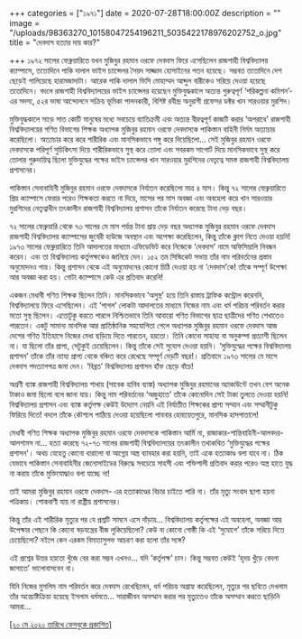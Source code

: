 +++
categories = ["১৯৭১"]
date = 2020-07-28T18:00:00Z
description = ""
image = "/uploads/98363270_10158047254196211_5035422178976202752_o.jpg"
title = "দেবদাস হত্যার দায় কার?"

+++
১৯৭২ সালের ফেব্রুয়ারিতে যখন মুজিবুর রহমান ওরফে দেবদাস ফিরে এসেছিলেন রাজশাহী বিশ্ববিদ্যালয় ক্যাম্পাসে, ততোদিনে পাকি দালাল ভাইস চ্যান্সেলর সৈয়দ সাজ্জাদ হোসাইনের পতন হয়েছে। সম্ভবত ততোদিনে দেশ ছেড়েই পালিয়েছে হারামজাদাটা। আরেক পাকি দালাল ভিসি মোহাম্মদ আব্দুল বারীকেও সরিয়ে দেওয়া হয়েছে ততোদিনে। বদলে রাজশাহী বিশ্ববিদ্যালয়ের ভাইস চ্যান্সেলর হয়েছেন মুক্তিযুদ্ধকালে অত্যন্ত গুরুত্বপূর্ণ ‘পরিকল্পনা কমিশন’-এর সদস্য, ৫২র ভাষা আন্দোলনে সক্রিয় ভূমিকা পালনকারী, বিশিষ্ট রবীন্দ্র অনুরাগী প্রফেসর ডক্টর খান সারওয়ার মুরশিদ।  
  
মুক্তিযুদ্ধকালে সাড়ে সাত কোটি মানুষের মধ্যে সবচেয়ে ব্যাতিক্রমী এবং অত্যন্ত বীরত্বপূর্ণ কাজটি করার ‘অপরাধে’ রাজশাহী বিশ্ববিদ্যালয়ের গণিত বিভাগের শিক্ষক অধ্যাপক মুজিবুর রহমান ওরফে দেবদাসকে পাকিস্তান বাহিনী নির্মম অত্যাচার করেছিলো। অত্যাচার করে করে শারীরিক এবং মানসিকভাবে পঙ্গু করে দিয়েছিলো... সেই মুজিবুর রহমান ওরফে দেবদাসকে পরিপূর্ণ সুচিকিৎসা দিয়ে শারীরিকভাবে সুস্থ করে তোলা এবং সবরকম সাপোর্ট দিয়ে মানসিকভাবে সুস্থ করে তোলার গুরুদায়িত্ব ছিলো মুক্তিযুদ্ধের পক্ষের ভাইস চ্যান্সেলর খান সারওয়ার মুরশিদের নেতৃত্বে সমস্ত রাজশাহী বিশ্ববিদ্যালয় প্রশাসনের।  
  
পাকিস্তান সেনাবাহিনী মুজিবুর রহমান ওরফে দেবদাসকে নির্যাতন করেছিলো মাত্র ৪ মাস। কিন্তু ৭২ সালের ফেব্রুয়ারিতে প্রিয় ক্যাম্পাসে ফেরার পরেও শিক্ষকতা করতে না দিয়ে, মাসের পর মাস অবজ্ঞা এবং অবহেলা করে খান সারওয়ার মুরশিদের নেতৃত্বাধীন তৎকালীন রাজশাহী বিশ্ববিদ্যালয় প্রশাসন তাঁকে নির্যাতন করেছে টানা দেড় বছর।  
  
৭২ সালের ফেব্রুয়ারি থেকে ৭৩ সালের মে মাস পর্যন্ত টানা প্রায় দেড় বছর অধ্যাপক মুজিবুর রহমান ওরফে দেবদাস রাজশাহী বিশ্ববিদ্যালয় ক্যাম্পাসের জুবেরী হাউজে অবস্থান এবং অপেক্ষা করেছিলেন, কিন্তু তাঁকে ক্লাশ নিতে দেওয়া হয়নি! ১৯৭৩ সালের ফেব্রুয়ারিতে তিনি আদালতের মাধ্যমে এফিডেভিট করে নিজেকে ‘দেবদাস’ নামে অফিসিয়ালি নিবন্ধন করেন। এবং তা বিশ্ববিদ্যালয় কর্তৃপক্ষকেও জানিয়ে দেন। ১৫২ তম সিন্ডিকেট সভায় তাঁর নাম পরিবর্তনের প্রস্তাব অনুমোদনও পায়। কিন্তু প্রশাসন থেকে এই অনুমোদনের কোনো চিঠি দেওয়া হয় না ‘দেবদাস’কে! তাঁকে সম্পূর্ণ উপেক্ষা আর অবজ্ঞা করা হয়। গোটা ক্যাম্পাসে কেউ এর প্রতিবাদ করেনি!  
  
একজন মেধাবী গণিত শিক্ষক ছিলেন তিনি। মানসিকভাবে ’অসুস্থ’ হয়ে তিনি রাস্তায় ট্রাফিক কন্ট্রোল করেননি, বিশ্ববিদ্যালয়ে ফিরে এসেছিলেন। এই ‘পাগল’ লোকটা আদালতের মাধ্যমে নিজের নাম এবং ধর্ম পরিচয় পরিবর্তন করার মতো সুস্থ ছিলেন। এতোটুকু করতে পারলে নিশ্চিতভাবে তিনি আবারো গণিত বিভাগের ছাত্র ছাত্রীদের গণিত শেখাতেও পারতেন। একটু সামান্য মানসিক আর প্রাতিষ্ঠানিক সহযোগিতা পেলে অধ্যাপক মুজিবুর রহমান ওরফে দেবদাস আজ দেশের গণিত ইতিহাসে নিজের মেধা ছড়িয়ে দিতে পারতেন, হয়তো। তিনি কোনো সাহায্য বা অনুকম্পা প্রত্যাশী ছিলেন না। যা ছিলো তাঁর প্রাপ্য, সেটুকুই চেয়েছিলেন। কিন্তু তাঁকে সেই সুযোগ দেওয়া হয়নি। ‘মুক্তিযুদ্ধের পক্ষের বিশ্ববিদ্যালয় প্রশাসন’ তাঁকে তাঁর ন্যায্য প্রাপ্য থেকে বঞ্চিত করে রেখেছে সম্পূর্ণ দেড়টি বছর!। প্রতিবাদে ১৯৭৩ সালের মে মাসে দেবদাস পদত্যাগপত্র জমা দেন। ‘বিব্রত’ বিশ্ববিদ্যালয় প্রশাসন হাঁফ ছেড়ে বাঁচে!  
  
অগ্রণী ব্যাঙ্ক রাজশাহী বিশ্ববিদ্যালয় শাখায় (সাবেক হাবিব ব্যাঙ্ক) অধ্যাপক মুজিবুর রহমানের অ্যাকাউন্টে তখন বেশ অনেক টাকাও জমা ছিলো বলে জানা যায়। কিন্তু নাম পরিবর্তনের ‘অজুহাতে’ তাঁকে কোনোদিন সেই টাকা তুলতে দেওয়া হয়নি! বিশ্ববিদ্যালয় প্রশাসন এবং ব্যাঙ্ক কর্তৃপক্ষ কেউই উদ্যোগ নেয়নি এই নির্যাতীত শিক্ষকের প্রাপ্য সম্মান এবং সম্মানীটুকু ফিরিয়ে দিতে! বদলে তাঁকে কৌশলে পাঠিয়ে দেওয়া হয়েছিলো পাবনার হেমায়েতপুরে, মানসিক হাসপাতালে!  
  
মেধাবী গণিত শিক্ষক অধ্যাপক মুজিবুর রহমান ওরফে দেবদাসকে পাকিস্তান আর্মি না, রাজাকার-শান্তিবাহিনী-আলবদর-আলশামস না... হত্যা করেছে ৭২-৭৩ সালের রাজশাহী বিশ্ববিদ্যালয়ের তৎকালীন তথাকথিত ‘মুক্তিযুদ্ধের পক্ষের প্রশাসন’। অথচ যেহেতু কোনো ধারালো বা আগ্নেয় অস্ত্র ব্যাবহার করা হয়নি, তাই একে হত্যাকাণ্ড বলা যাবে না। ঠিক যেভাবে পাকিস্তান সেনাবাহিনীর জেনোসাইডের বিরুদ্ধে সবচেয়ে সাহসী এবং শক্তিশালী প্রতিবাদ করার পরেও অস্ত্র হাতে যুদ্ধ না করায় তাঁকে মুক্তিযোদ্ধাও বলা যাচ্ছে না!  
  
তাই আমরা মুজিবুর রহমান ওরফে দেবদাস- এর হত্যাকাণ্ডের বিচার চাইতে পারি না। তাঁর মৃত্যু সংবাদ ছাপা হয়না পত্রিকায়। শোকবাণী যায় না রাষ্ট্রীয় প্রশাসনের।  
  
কিন্তু তাঁর এই শারীরিক মৃত্যুর পর যে প্রশ্নটি সামনে এসে দাঁড়ায়... বিশ্ববিদ্যালয় কর্তৃপক্ষের এই অবহেলা, অবজ্ঞা আর উপেক্ষার পেছনে কি কোনো ষড়যন্ত্রের বীজ লুকিয়েছিলো? কেউ বা কোনো গোষ্ঠী কি এই ‘সুযোগে’ তাঁকে সরিয়ে দিতে চেয়েছিলো? নইলে কেন এরকম বিমাতাসুলভ আচরণ করা হলো তাঁর সঙ্গে?  
  
এই প্রশ্নের উত্তর হয়তো খুঁজে বের করা সম্ভব এখনও... যদি ’কর্তৃপক্ষ’ চান। কিন্তু সম্ভবত কেউই ‘হৃদয় খুঁড়ে বেদনা জাগাতে’ ভালোবাসবেন না।  
  
যিনি নিজের মুসলিম নাম পরিবর্তন করে দেবদাস রেখেছিলেন, ধর্ম পরিচয় অগ্রাহ্য করেছিলেন, মৃত্যুর পর ছবিতে দেখলাম তাঁর অন্ত্যেষ্টিক্রিয়া হয়েছে ইসলাম ধর্মমতে... সারাজীবন অসম্মান করার পর মৃত্যুতেও তাঁকে অসম্মান করতে ছাড়িনি আমরা...

[\[২০ মে ২০২০ তারিখে ফেসবুকে প্রকাশিত\]](https://www.facebook.com/photo.php?fbid=10158047254191211&set=a.10158047253911211&type=3&theater)